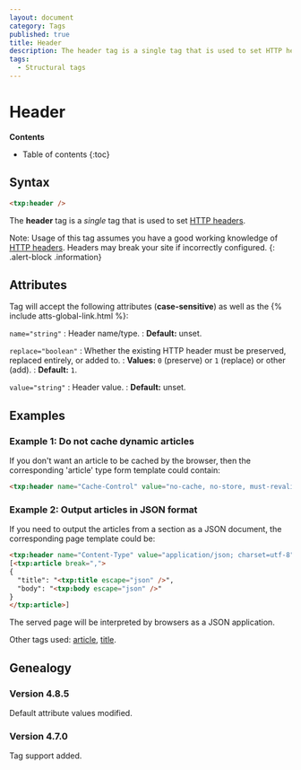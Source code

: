 ```yaml
---
layout: document
category: Tags
published: true
title: Header
description: The header tag is a single tag that is used to set HTTP headers.
tags:
  - Structural tags
---
```


# Header

**Contents**

* Table of contents
{:toc}

## Syntax

~~~ html
<txp:header />
~~~

The **header** tag is a *single* tag that is used to set [HTTP headers](https://developer.mozilla.org/en-US/docs/Web/HTTP/Headers).

Note: Usage of this tag assumes you have a good working knowledge of [HTTP headers](https://developer.mozilla.org/en-US/docs/Web/HTTP/Headers). Headers may break your site if incorrectly configured.
{: .alert-block .information}

## Attributes

Tag will accept the following attributes (**case-sensitive**) as well as the {% include atts-global-link.html %}:

`name="string"`
: Header name/type.
: **Default:** unset.

`replace="boolean"`
: Whether the existing HTTP header must be preserved, replaced entirely, or added to.
: **Values:** `0` (preserve) or `1` (replace) or other (add).
: **Default:** `1`.

`value="string"`
: Header value.
: **Default:** unset.

## Examples

### Example 1: Do not cache dynamic articles

If you don't want an article to be cached by the browser, then the corresponding 'article' type form template could contain:

~~~ html
<txp:header name="Cache-Control" value="no-cache, no-store, must-revalidate" />
~~~

### Example 2: Output articles in JSON format

If you need to output the articles from a section as a JSON document, the corresponding page template could be:

~~~ html
<txp:header name="Content-Type" value="application/json; charset=utf-8" />
[<txp:article break=",">
{
  "title": "<txp:title escape="json" />",
  "body": "<txp:body escape="json" />"
}
</txp:article>]
~~~

The served page will be interpreted by browsers as a JSON application.

Other tags used: [article](/tags/article), [title](/tags/title).

## Genealogy

### Version 4.8.5

Default attribute values modified.

### Version 4.7.0

Tag support added.
